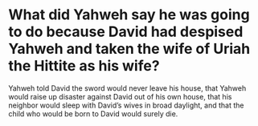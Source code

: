 # What did Yahweh say he was going to do because David had despised Yahweh and taken the wife of Uriah the Hittite as his wife?

Yahweh told David the sword would never leave his house, that Yahweh would raise up disaster against David out of his own house, that his neighbor would sleep with David’s wives in broad daylight, and that the child who would be born to David would surely die.
